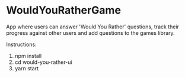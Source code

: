 # WouldYouRatherGame
App where users can answer 'Would You Rather' questions, track their progress against other users and add questions to the games library.

Instructions:

1. npm install
2. cd would-you-rather-ui
3. yarn start
